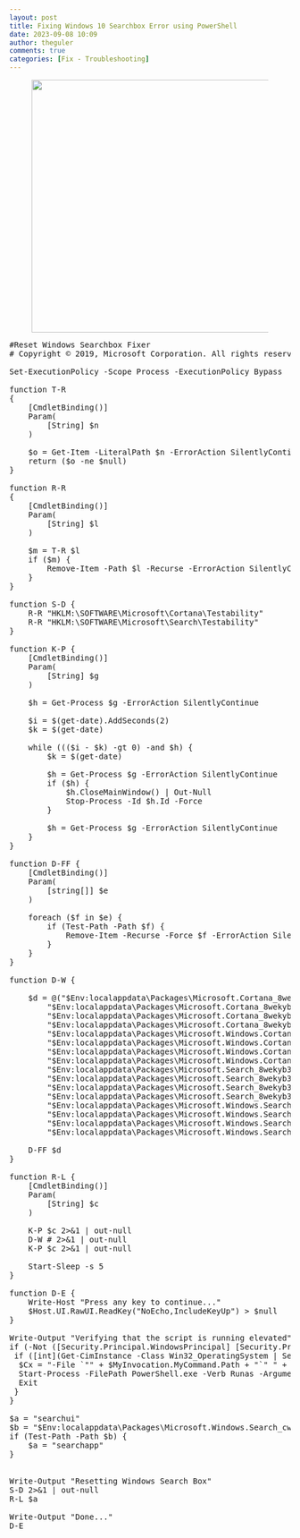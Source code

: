 ```yaml
---
layout: post
title: Fixing Windows 10 Searchbox Error using PowerShell
date: 2023-09-08 10:09
author: theguler
comments: true
categories: [Fix - Troubleshooting]
---
```

<!-- wp:image {"id":8471,"width":"452px","height":"auto","sizeSlug":"large","linkDestination":"none"} -->
<figure class="wp-block-image size-large is-resized"><img src="https://farukguler.com/assets/post_images/search-error.jpg?w=1024" alt="" class="wp-image-8471" style="width:452px;height:auto" /></figure>
<!-- /wp:image -->

<!-- wp:preformatted -->
<pre class="wp-block-preformatted">#Reset Windows Searchbox Fixer
# Copyright © 2019, Microsoft Corporation. All rights reserved.

Set-ExecutionPolicy -Scope Process -ExecutionPolicy Bypass

function T-R
{
    [CmdletBinding()]
    Param(
        [String] $n
    )

    $o = Get-Item -LiteralPath $n -ErrorAction SilentlyContinue
    return ($o -ne $null)
}

function R-R
{
    [CmdletBinding()]
    Param(
        [String] $l
    )

    $m = T-R $l
    if ($m) {
        Remove-Item -Path $l -Recurse -ErrorAction SilentlyContinue
    }
}

function S-D {
    R-R "HKLM:\SOFTWARE\Microsoft\Cortana\Testability"
    R-R "HKLM:\SOFTWARE\Microsoft\Search\Testability"
}

function K-P {
    [CmdletBinding()]
    Param(
        [String] $g
    )

    $h = Get-Process $g -ErrorAction SilentlyContinue

    $i = $(get-date).AddSeconds(2)
    $k = $(get-date)

    while ((($i - $k) -gt 0) -and $h) {
        $k = $(get-date)

        $h = Get-Process $g -ErrorAction SilentlyContinue
        if ($h) {
            $h.CloseMainWindow() | Out-Null
            Stop-Process -Id $h.Id -Force
        }

        $h = Get-Process $g -ErrorAction SilentlyContinue
    }
}

function D-FF {
    [CmdletBinding()]
    Param(
        [string[]] $e
    )

    foreach ($f in $e) {
        if (Test-Path -Path $f) {
            Remove-Item -Recurse -Force $f -ErrorAction SilentlyContinue
        }
    }
}

function D-W {

    $d = @("$Env:localappdata\Packages\Microsoft.Cortana_8wekyb3d8bbwe\AC\AppCache",
        "$Env:localappdata\Packages\Microsoft.Cortana_8wekyb3d8bbwe\AC\INetCache",
        "$Env:localappdata\Packages\Microsoft.Cortana_8wekyb3d8bbwe\AC\INetCookies",
        "$Env:localappdata\Packages\Microsoft.Cortana_8wekyb3d8bbwe\AC\INetHistory",
        "$Env:localappdata\Packages\Microsoft.Windows.Cortana_cw5n1h2txyewy\AC\AppCache",
        "$Env:localappdata\Packages\Microsoft.Windows.Cortana_cw5n1h2txyewy\AC\INetCache",
        "$Env:localappdata\Packages\Microsoft.Windows.Cortana_cw5n1h2txyewy\AC\INetCookies",
        "$Env:localappdata\Packages\Microsoft.Windows.Cortana_cw5n1h2txyewy\AC\INetHistory",
        "$Env:localappdata\Packages\Microsoft.Search_8wekyb3d8bbwe\AC\AppCache",
        "$Env:localappdata\Packages\Microsoft.Search_8wekyb3d8bbwe\AC\INetCache",
        "$Env:localappdata\Packages\Microsoft.Search_8wekyb3d8bbwe\AC\INetCookies",
        "$Env:localappdata\Packages\Microsoft.Search_8wekyb3d8bbwe\AC\INetHistory",
        "$Env:localappdata\Packages\Microsoft.Windows.Search_cw5n1h2txyewy\AC\AppCache",
        "$Env:localappdata\Packages\Microsoft.Windows.Search_cw5n1h2txyewy\AC\INetCache",
        "$Env:localappdata\Packages\Microsoft.Windows.Search_cw5n1h2txyewy\AC\INetCookies",
        "$Env:localappdata\Packages\Microsoft.Windows.Search_cw5n1h2txyewy\AC\INetHistory")

    D-FF $d
}

function R-L {
    [CmdletBinding()]
    Param(
        [String] $c
    )
 
    K-P $c 2&gt;&amp;1 | out-null
    D-W # 2&gt;&amp;1 | out-null
    K-P $c 2&gt;&amp;1 | out-null

    Start-Sleep -s 5
}

function D-E {
    Write-Host "Press any key to continue..."
    $Host.UI.RawUI.ReadKey("NoEcho,IncludeKeyUp") &gt; $null
}

Write-Output "Verifying that the script is running elevated"
if (-Not ([Security.Principal.WindowsPrincipal] [Security.Principal.WindowsIdentity]::GetCurrent()).IsInRole([Security.Principal.WindowsBuiltInRole] 'Administrator')) {
 if ([int](Get-CimInstance -Class Win32_OperatingSystem | Select-Object -ExpandProperty BuildNumber) -ge 6000) {
  $Cx = "-File `"" + $MyInvocation.MyCommand.Path + "`" " + $MyInvocation.UnboundArguments
  Start-Process -FilePath PowerShell.exe -Verb Runas -ArgumentList "-noexit",$Cx
  Exit
 }
}

$a = "searchui"
$b = "$Env:localappdata\Packages\Microsoft.Windows.Search_cw5n1h2txyewy"
if (Test-Path -Path $b) {
    $a = "searchapp"
} 


Write-Output "Resetting Windows Search Box"
S-D 2&gt;&amp;1 | out-null
R-L $a

Write-Output "Done..."
D-E</pre>
<!-- /wp:preformatted -->
